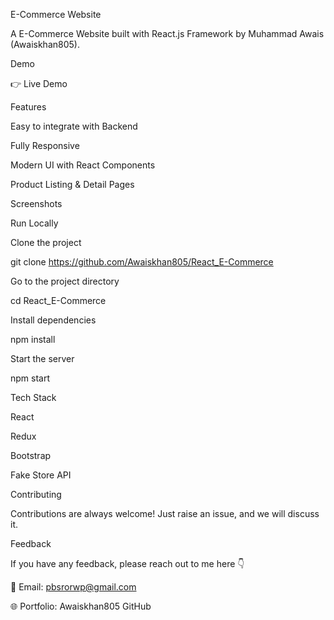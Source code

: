 E-Commerce Website

A E-Commerce Website built with React.js Framework by Muhammad Awais (Awaiskhan805).

Demo

👉 Live Demo

Features

Easy to integrate with Backend

Fully Responsive

Modern UI with React Components

Product Listing & Detail Pages

Screenshots

Run Locally

Clone the project

  git clone https://github.com/Awaiskhan805/React_E-Commerce


Go to the project directory

  cd React_E-Commerce


Install dependencies

  npm install


Start the server

  npm start

Tech Stack

React

Redux

Bootstrap

Fake Store API

Contributing

Contributions are always welcome!
Just raise an issue, and we will discuss it.

Feedback

If you have any feedback, please reach out to me here 👇

📩 Email: pbsrorwp@gmail.com

🌐 Portfolio: Awaiskhan805 GitHub

